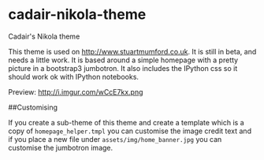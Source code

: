 cadair-nikola-theme
===================

Cadair's Nikola theme

This theme is used on http://www.stuartmumford.co.uk. It is still in beta, and
needs a little work. It is based around a simple homepage with a pretty picture
in a bootstrap3 jumbotron. It also includes the IPython css so it should work
ok with IPython notebooks.

Preview: http://i.imgur.com/wCcE7kx.png

##Customising

If you create a sub-theme of this theme and create a template which is a copy
of `homepage_helper.tmpl` you can customise the image credit text and if you
place a new file under `assets/img/home_banner.jpg` you can customise the
jumbotron image.
